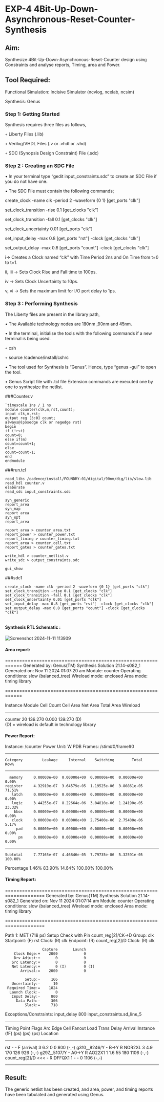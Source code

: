 # EXP-4 4Bit-Up-Down-Asynchronous-Reset-Counter-Synthesis

## Aim:

Synthesize 4Bit-Up-Down-Asynchronous-Reset-Counter design using Constraints and analyse reports, Timing, area and Power.

## Tool Required:

Functional Simulation: Incisive Simulator (ncvlog, ncelab, ncsim)

Synthesis: Genus

### Step 1: Getting Started

Synthesis requires three files as follows,

◦ Liberty Files (.lib)

◦ Verilog/VHDL Files (.v or .vhdl or .vhd)

◦ SDC (Synopsis Design Constraint) File (.sdc)

 ### Step 2 : Creating an SDC File

•	In your terminal type “gedit input_constraints.sdc” to create an SDC File if you do not have one.

•	The SDC File must contain the following commands;

create_clock -name clk -period 2 -waveform {0 1} [get_ports "clk"]

set_clock_transition -rise 0.1 [get_clocks "clk"]

set_clock_transition -fall 0.1 [get_clocks "clk"]

set_clock_uncertainty 0.01 [get_ports "clk"]

set_input_delay -max 0.8 [get_ports "rst"] -clock [get_clocks "clk"]

set_output_delay -max 0.8 [get_ports "count"] -clock [get_clocks "clk"]

i→ Creates a Clock named “clk” with Time Period 2ns and On Time from t=0 to t=1.

ii, iii → Sets Clock Rise and Fall time to 100ps.

iv → Sets Clock Uncertainty to 10ps.

v, vi → Sets the maximum limit for I/O port delay to 1ps.

### Step 3 : Performing Synthesis

The Liberty files are present in the library path,

• The Available technology nodes are 180nm ,90nm and 45nm.

• In the terminal, initialise the tools with the following commands if a new terminal is being
used.

◦ csh

◦ source /cadence/install/cshrc

• The tool used for Synthesis is “Genus”. Hence, type “genus -gui” to open the tool.

• Genus Script file with .tcl file Extension commands are executed one by one to synthesize the netlist.

###Counter.v
```
`timescale 1ns / 1 ns
module counter(clk,m,rst,count);
input clk,m,rst;
output reg [3:0] count;
always@(posedge clk or negedge rst)
begin
if (!rst)
count=0;
else if(m)
count=count+1;
else
count=count-1;
end
endmodule
```

###run.tcl
```
read_libs /cadence/install/FOUNDRY-01/digital/90nm/dig/lib/slow.lib
read_hdl counter.v
elaborate
read_sdc input_constraints.sdc 

syn_generic
report_area
syn_map
report_area
syn_opt
report_area 

report_area > counter_area.txt
report_power > counter_power.txt
report_timing > counter_timing.txt
report_area > counter_cell.txt
report_gates > counter_gates.txt

write_hdl > counter_netlist.v
write_sdc > output_constraints.sdc 

gui_show
```

###sdc1
```
create_clock -name clk -period 2 -waveform {0 1} [get_ports "clk"]
set_clock_transition -rise 0.1 [get_clocks "clk"]
set_clock_transition -fall 0.1 [get_clocks "clk"]
set_clock_uncertainty 0.01 [get_ports "clk"]
set_input_delay -max 0.8 [get_ports "rst"] -clock [get_clocks "clk"]
set_output_delay -max 0.8 [get_ports "count"] -clock [get_clocks "clk"]


```

#### Synthesis RTL Schematic :

![Screenshot 2024-11-11 113909](https://github.com/user-attachments/assets/52aebc42-f5ca-4529-997f-a23b08d645d9)

#### Area report:
============================================================
  Generated by:           Genus(TM) Synthesis Solution 21.14-s082_1
  Generated on:           Nov 11 2024  01:07:20 am
  Module:                 counter
  Operating conditions:   slow (balanced_tree)
  Wireload mode:          enclosed
  Area mode:              timing library

============================================================

Instance Module  Cell Count  Cell Area  Net Area   Total Area   Wireload  

--------------------------------------------------------------------------
counter                  20    139.270     0.000      139.270 <none> (D)  
  (D) = wireload is default in technology library

#### Power Report:

Instance: /counter
Power Unit: W
PDB Frames: /stim#0/frame#0

  -------------------------------------------------------------------------
    Category         Leakage     Internal    Switching        Total    Row%
  -------------------------------------------------------------------------
      memory     0.00000e+00  0.00000e+00  0.00000e+00  0.00000e+00   0.00%
    register     4.32910e-07  3.64579e-05  1.19525e-06  3.80861e-05  71.51%
       latch     0.00000e+00  0.00000e+00  0.00000e+00  0.00000e+00   0.00%
       logic     3.44255e-07  8.22664e-06  3.84810e-06  1.24190e-05  23.32%
        bbox     0.00000e+00  0.00000e+00  0.00000e+00  0.00000e+00   0.00%
       clock     0.00000e+00  0.00000e+00  2.75400e-06  2.75400e-06   5.17%
         pad     0.00000e+00  0.00000e+00  0.00000e+00  0.00000e+00   0.00%
          pm     0.00000e+00  0.00000e+00  0.00000e+00  0.00000e+00   0.00%
  -------------------------------------------------------------------------
    Subtotal     7.77165e-07  4.46846e-05  7.79735e-06  5.32591e-05 100.00%
  Percentage           1.46%       83.90%       14.64%      100.00% 100.00%
  
#### Timing Report: 
====================================================================
  Generated by:           Genus(TM) Synthesis Solution 21.14-s082_1
  Generated on:           Nov 11 2024  01:07:14 am
  Module:                 counter
  Operating conditions:   slow (balanced_tree)
  Wireload mode:          enclosed
  Area mode:              timing library

====================================================================

Path 1: MET (718 ps) Setup Check with Pin count_reg[2]/CK->D
          Group: clk
     Startpoint: (F) rst
          Clock: (R) clk
       Endpoint: (R) count_reg[2]/D
          Clock: (R) clk

                     Capture       Launch     
        Clock Edge:+    2000            0     
        Drv Adjust:+       0            0     
       Src Latency:+       0            0     
       Net Latency:+       0 (I)        0 (I) 
           Arrival:=    2000            0     
                                              
             Setup:-     166                  
       Uncertainty:-      10                  
     Required Time:=    1824                  
      Launch Clock:-       0                  
       Input Delay:-     800                  
         Data Path:-     306                  
             Slack:=     718                  

Exceptions/Constraints:
  input_delay             800             input_constraints.sd_line_5 

---------------------------------------------------------------------------------------
Timing Point   Flags   Arc   Edge   Cell     Fanout Load Trans Delay Arrival Instance 
                                                     (fF)  (ps)  (ps)   (ps)  Location 
                                                    
--------------------------------------------------------------------------------------
  rst            -       -     F     (arrival)      3  6.2     0     0     800    (-,-) 
  g310__8246/Y   -       B->Y  R     NOR2XL         3  4.9   170   126     926    (-,-) 
  g297__5107/Y   -       A0->Y R     AO22X1         1  1.6    55   180    1106    (-,-) 
  count_reg[2]/D <<<     -     R     DFFQX1         1    -     -     0    1106    (-,-) 
  
---------------------------------------------------------------------------------------
## Result: 
The generic netlist has been created, and area, power, and timing reports have been tabulated and generated using Genus.





